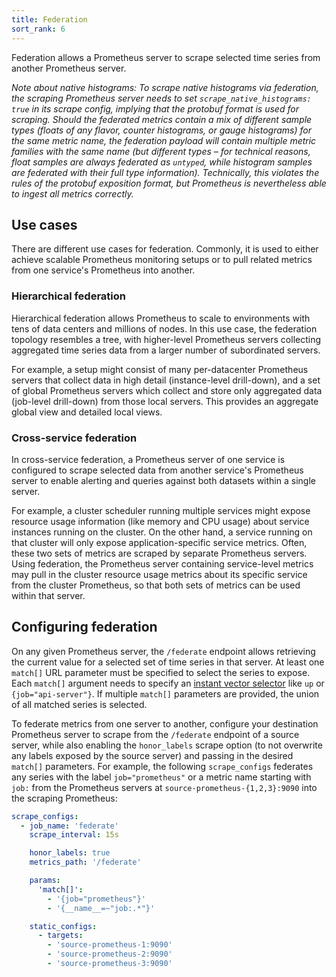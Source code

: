 ```yaml
---
title: Federation
sort_rank: 6
---
```


Federation allows a Prometheus server to scrape selected time series from
another Prometheus server.

_Note about native histograms: To scrape native histograms via federation, the
scraping Prometheus server needs to set `scrape_native_histograms: true` in its
scrape config, implying that the protobuf format is used for scraping. Should
the federated metrics contain a mix of different sample types (floats of any
flavor, counter histograms, or gauge histograms) for the same metric name, the
federation payload will contain multiple metric families with the same name
(but different types – for technical reasons, float samples are always federated
as `untyped`, while histogram samples are federated with their full type
information). Technically, this violates the rules of the protobuf exposition
format, but Prometheus is nevertheless able to ingest all metrics correctly._

## Use cases

There are different use cases for federation. Commonly, it is used to either
achieve scalable Prometheus monitoring setups or to pull related metrics from
one service's Prometheus into another.

### Hierarchical federation

Hierarchical federation allows Prometheus to scale to environments with tens of
data centers and millions of nodes. In this use case, the federation topology
resembles a tree, with higher-level Prometheus servers collecting aggregated
time series data from a larger number of subordinated servers.

For example, a setup might consist of many per-datacenter Prometheus servers
that collect data in high detail (instance-level drill-down), and a set of
global Prometheus servers which collect and store only aggregated data
(job-level drill-down) from those local servers. This provides an aggregate
global view and detailed local views.

### Cross-service federation

In cross-service federation, a Prometheus server of one service is configured
to scrape selected data from another service's Prometheus server to enable
alerting and queries against both datasets within a single server.

For example, a cluster scheduler running multiple services might expose
resource usage information (like memory and CPU usage) about service instances
running on the cluster. On the other hand, a service running on that cluster
will only expose application-specific service metrics. Often, these two sets of
metrics are scraped by separate Prometheus servers. Using federation, the
Prometheus server containing service-level metrics may pull in the cluster
resource usage metrics about its specific service from the cluster Prometheus,
so that both sets of metrics can be used within that server.

## Configuring federation

On any given Prometheus server, the `/federate` endpoint allows retrieving the
current value for a selected set of time series in that server. At least one
`match[]` URL parameter must be specified to select the series to expose. Each
`match[]` argument needs to specify an
[instant vector selector](querying/basics.md#instant-vector-selectors) like
`up` or `{job="api-server"}`. If multiple `match[]` parameters are provided,
the union of all matched series is selected.

To federate metrics from one server to another, configure your destination
Prometheus server to scrape from the `/federate` endpoint of a source server,
while also enabling the `honor_labels` scrape option (to not overwrite any
labels exposed by the source server) and passing in the desired `match[]`
parameters. For example, the following `scrape_configs` federates any series
with the label `job="prometheus"` or a metric name starting with `job:` from
the Prometheus servers at `source-prometheus-{1,2,3}:9090` into the scraping
Prometheus:

```yaml
scrape_configs:
  - job_name: 'federate'
    scrape_interval: 15s

    honor_labels: true
    metrics_path: '/federate'

    params:
      'match[]':
        - '{job="prometheus"}'
        - '{__name__=~"job:.*"}'

    static_configs:
      - targets:
        - 'source-prometheus-1:9090'
        - 'source-prometheus-2:9090'
        - 'source-prometheus-3:9090'
```
